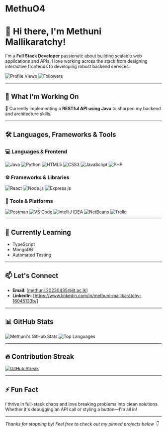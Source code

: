 # MethuO4
# 👋 Hi there, I'm Methuni Mallikaratchy!

I'm a **Full Stack Developer** passionate about building scalable web applications and APIs. I love working across the stack from designing interactive frontends to developing robust backend services.

![Profile Views](https://komarev.com/ghpvc/?username=MethuniMallikaratchy&color=blueviolet)
![Followers](https://img.shields.io/github/followers/MethuniMallikaratchy?label=Follow&style=social)

---

## 💼 What I'm Working On
🚀 Currently implementing a **RESTful API using Java** to sharpen my backend and architecture skills.

---

## 🛠️ Languages, Frameworks & Tools

### 💻 Languages & Frontend
![Java](https://img.shields.io/badge/Java-ED8B00?style=for-the-badge&logo=java&logoColor=white)
![Python](https://img.shields.io/badge/Python-3776AB?style=for-the-badge&logo=python&logoColor=white)
![HTML5](https://img.shields.io/badge/HTML5-e34c26?style=for-the-badge&logo=html5&logoColor=white)
![CSS3](https://img.shields.io/badge/CSS3-264de4?style=for-the-badge&logo=css3&logoColor=white)
![JavaScript](https://img.shields.io/badge/JavaScript-F7DF1E?style=for-the-badge&logo=javascript&logoColor=black)
![PHP](https://img.shields.io/badge/PHP-777BB4?style=for-the-badge&logo=php&logoColor=white)

### ⚙️ Frameworks & Libraries
![React](https://img.shields.io/badge/React-20232A?style=for-the-badge&logo=react&logoColor=61DAFB)
![Node.js](https://img.shields.io/badge/Node.js-339933?style=for-the-badge&logo=nodedotjs&logoColor=white)
![Express.js](https://img.shields.io/badge/Express.js-404d59?style=for-the-badge)

### 🧰 Tools & Platforms
![Postman](https://img.shields.io/badge/Postman-FF6C37?style=for-the-badge&logo=postman&logoColor=white)
![VS Code](https://img.shields.io/badge/VS--Code-007ACC?style=for-the-badge&logo=visual-studio-code&logoColor=white)
![IntelliJ IDEA](https://img.shields.io/badge/IntelliJ-000000?style=for-the-badge&logo=intellij-idea&logoColor=white)
![NetBeans](https://img.shields.io/badge/NetBeans-1B6AC6?style=for-the-badge&logo=apache-netbeans-ide&logoColor=white)
![Trello](https://img.shields.io/badge/Trello-0052CC?style=for-the-badge&logo=trello&logoColor=white)

---

## 🌱 Currently Learning
- TypeScript
- MongoDB
- Automated Testing

---

## 📫 Let's Connect
- **Email**: [methuni.20230435@iit.ac.lk]
- **LinkedIn**: [https://www.linkedin.com/in/methuni-mallikaratchy-16045133b/]

---

## 📊 GitHub Stats

![Methuni's GitHub Stats](https://github-readme-stats.vercel.app/api?username=Methu04&show_icons=true&theme=radical)
![Top Languages](https://github-readme-stats.vercel.app/api/top-langs/?username=Methu04&layout=compact&theme=radical)

---

## 🔥 Contribution Streak

[![GitHub Streak](https://streak-stats.demolab.com?user=MethuniMallikaratchy&theme=radical&hide_border=false)](https://git.io/streak-stats)

---

## ⚡ Fun Fact
I thrive in full-stack chaos and love breaking problems into clean solutions. Whether it's debugging an API call or styling a button—I'm all in!

---

_Thanks for stopping by! Feel free to check out my pinned projects below 👇_
